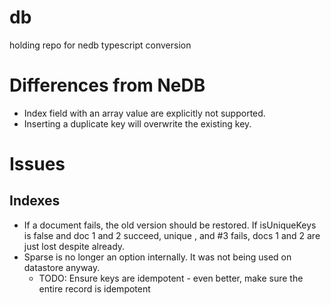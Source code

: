 # db
holding repo for nedb typescript conversion

# Differences from NeDB
* Index field with an array value are explicitly not supported.
* Inserting a duplicate key will overwrite the existing key.

# Issues
## Indexes
* If a document fails, the old version should be restored. If isUniqueKeys is false and doc 1 and 2 succeed, unique , and #3 fails, docs 1 and 2 are just lost despite already.
* Sparse is no longer an option internally.  It was not being used on datastore anyway.
    * TODO: Ensure keys are idempotent - even better, make sure the entire record is idempotent